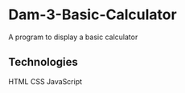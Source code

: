 # Dam-3-Basic-Calculator
A program to display a basic calculator

## Technologies
HTML
CSS
JavaScript

